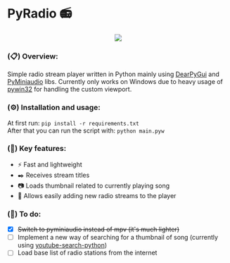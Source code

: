# PyRadio 📻
<p align="center">
  <img src="https://i.imgur.com/GLUBvEX.png">
</p>

### (📋) Overview:
Simple radio stream player written in Python mainly using [DearPyGui](https://github.com/hoffstadt/DearPyGui) and [PyMiniaudio](https://github.com/irmen/pyminiaudio) libs. Currently only works on Windows due to heavy usage of [pywin32](https://pypi.org/project/pywin32/) for handling the custom viewport.
### (⚙️) Installation and usage:
At first run:
`pip install -r requirements.txt`\
After that you can run the script with: `python main.pyw`
### (🎉) Key features:
- ⚡️ Fast and lightweight
- ✒️ Receives stream titles
- 📷 Loads thumbnail related to currently playing song
- 📡 Allows easily adding new radio streams to the player
### (📌) To do:
- [x] ~~Switch to pyminiaudio instead of mpv (it's much lighter)~~
- [ ] Implement a new way of searching for a thumbnail of song (currently using [youtube-search-python](https://github.com/alexmercerind/youtube-search-python))
- [ ] Load base list of radio stations from the internet